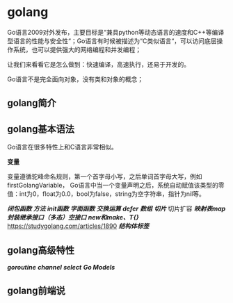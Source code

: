 # golang
Go语言2009对外发布，主要目标是“兼具python等动态语言的速度和C++等编译型语言的性能与安全性“；Go语言有时候被描述为“C类似语言“，可以访问底层操作系统，也可以提供强大的网络编程和并发编程；

让我们来看看它是怎么做到：快速编译，高速执行，还易于开发的。

Go语言不是完全面向对象，没有类和对象的概念；

## golang简介

## golang基本语法
Go语言在很多特性上和C语言非常相似。

**变量**

变量遵循驼峰命名规则，第一个首字母小写，之后单词首字母大写，例如firstGolangVariable，
Go语言中当一个变量声明之后，系统自动赋值该类型的零值：int为0，float为0.0，bool为false，string为空字符串，指针为nil等。

***闭包函数***
***方法***
***init函数***
***字面函数***
***交换运算***
***defer***
***数组***
***切片***
切片扩容
***映射表map***
***封装继承接口（多态）空接口***
***new和make、T{}***
https://studygolang.com/articles/1890
***结构体标签***

## golang高级特性
***goroutine***
***channel***
***select***
***Go Models***

## golang前端说
